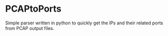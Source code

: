 # PCAPtoPorts
Simple parser written in python to quickly get the IPs and their related ports from PCAP output files.
